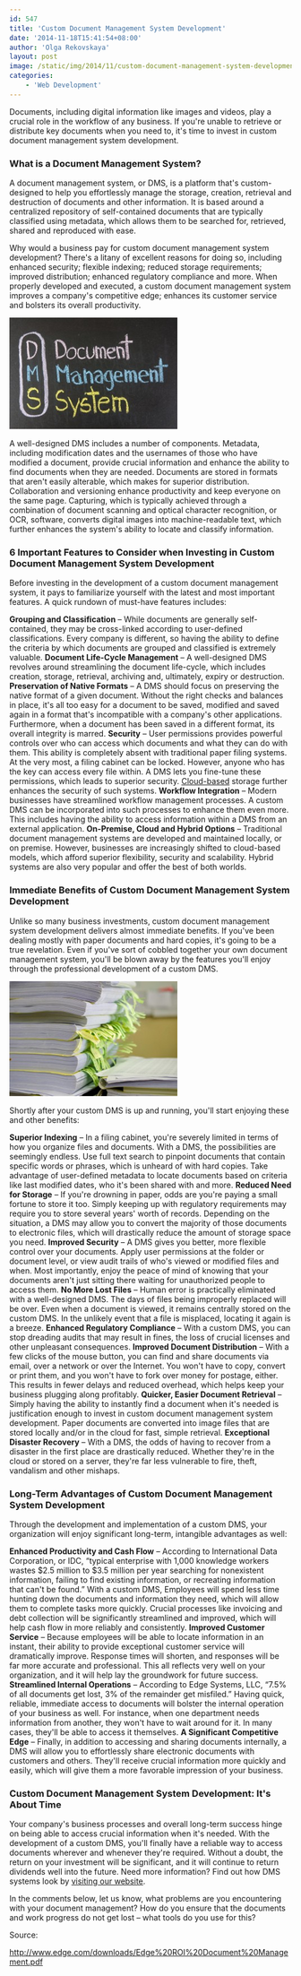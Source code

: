 ```yaml
---
id: 547
title: 'Custom Document Management System Development'
date: '2014-11-18T15:41:54+08:00'
author: 'Olga Rekovskaya'
layout: post
image: /static/img/2014/11/custom-document-management-system-development-filing-cabinet.jpg
categories:
    - 'Web Development'
---
```


Documents, including digital information like images and videos, play a crucial role in the workflow of any business. If you're unable to retrieve or distribute key documents when you need to, it's time to invest in custom document management system development.

### What is a Document Management System?

A document management system, or DMS, is a platform that's custom-designed to help you effortlessly manage the storage, creation, retrieval and destruction of documents and other information. It is based around a centralized repository of self-contained documents that are typically classified using metadata, which allows them to be searched for, retrieved, shared and reproduced with ease.

Why would a business pay for custom document management system development? There's a litany of excellent reasons for doing so, including enhanced security; flexible indexing; reduced storage requirements; improved distribution; enhanced regulatory compliance and more. When properly developed and executed, a custom document management system improves a company's competitive edge; enhances its customer service and bolsters its overall productivity.

![description of the document management system acronym DMS short for DMS!](/static/img/2014/11/description-of-the-document-management-system-acronym-300x199.jpg)

A well-designed DMS includes a number of components. Metadata, including modification dates and the usernames of those who have modified a document, provide crucial information and enhance the ability to find documents when they are needed. Documents are stored in formats that aren't easily alterable, which makes for superior distribution. Collaboration and versioning enhance productivity and keep everyone on the same page. Capturing, which is typically achieved through a combination of document scanning and optical character recognition, or OCR, software, converts digital images into machine-readable text, which further enhances the system's ability to locate and classify information.

### 6 Important Features to Consider when Investing in Custom Document Management System Development

Before investing in the development of a custom document management system, it pays to familiarize yourself with the latest and most important features. A quick rundown of must-have features includes:

**Grouping and Classification** – While documents are generally self-contained, they may be cross-linked according to user-defined classifications. Every company is different, so having the ability to define the criteria by which documents are grouped and classified is extremely valuable.
**Document Life-Cycle Management** – A well-designed DMS revolves around streamlining the document life-cycle, which includes creation, storage, retrieval, archiving and, ultimately, expiry or destruction.
**Preservation of Native Formats** – A DMS should focus on preserving the native format of a given document. Without the right checks and balances in place, it's all too easy for a document to be saved, modified and saved again in a format that's incompatible with a company's other applications. Furthermore, when a document has been saved in a different format, its overall integrity is marred.
**Security** – User permissions provides powerful controls over who can access which documents and what they can do with them. This ability is completely absent with traditional paper filing systems. At the very most, a filing cabinet can be locked. However, anyone who has the key can access every file within. A DMS lets you fine-tune these permissions, which leads to superior security. [Cloud-based](https://www.issart.com/en/services/details/service/cloud-solutions) storage further enhances the security of such systems.
**Workflow Integration** – Modern businesses have streamlined workflow management processes. A custom DMS can be incorporated into such processes to enhance them even more. This includes having the ability to access information within a DMS from an external application.
**On-Premise, Cloud and Hybrid Options** – Traditional document management systems are developed and maintained locally, or on premise. However, businesses are increasingly shifted to cloud-based models, which afford superior flexibility, security and scalability. Hybrid systems are also very popular and offer the best of both worlds.

### **Immediate Benefits of Custom Document Management System Development**

Unlike so many business investments, custom document management system development delivers almost immediate benefits. If you've been dealing mostly with paper documents and hard copies, it's going to be a true revelation. Even if you've sort of cobbled together your own document management system, you'll be blown away by the features you'll enjoy through the professional development of a custom DMS.

![Reduced need for storage when using a custom document management system development ](/static/img/2014/11/reduced-need-for-storage-300x205.jpg)

Shortly after your custom DMS is up and running, you'll start enjoying these and other benefits:

**Superior Indexing** – In a filing cabinet, you're severely limited in terms of how you organize files and documents. With a DMS, the possibilities are seemingly endless. Use full text search to pinpoint documents that contain specific words or phrases, which is unheard of with hard copies. Take advantage of user-defined metadata to locate documents based on criteria like last modified dates, who it's been shared with and more.
**Reduced Need for Storage** – If you're drowning in paper, odds are you're paying a small fortune to store it too. Simply keeping up with regulatory requirements may require you to store several years' worth of records. Depending on the situation, a DMS may allow you to convert the majority of those documents to electronic files, which will drastically reduce the amount of storage space you need.
**Improved Security** – A DMS gives you better, more flexible control over your documents. Apply user permissions at the folder or document level, or view audit trails of who's viewed or modified files and when. Most importantly, enjoy the peace of mind of knowing that your documents aren't just sitting there waiting for unauthorized people to access them.
**No More Lost Files** – Human error is practically eliminated with a well-designed DMS. The days of files being improperly replaced will be over. Even when a document is viewed, it remains centrally stored on the custom DMS. In the unlikely event that a file is misplaced, locating it again is a breeze.
**Enhanced Regulatory Compliance** – With a custom DMS, you can stop dreading audits that may result in fines, the loss of crucial licenses and other unpleasant consequences.
**Improved Document Distribution** – With a few clicks of the mouse button, you can find and share documents via email, over a network or over the Internet. You won't have to copy, convert or print them, and you won't have to fork over money for postage, either. This results in fewer delays and reduced overhead, which helps keep your business plugging along profitably.
**Quicker, Easier Document Retrieval** – Simply having the ability to instantly find a document when it's needed is justification enough to invest in custom document management system development. Paper documents are converted into image files that are stored locally and/or in the cloud for fast, simple retrieval.
**Exceptional Disaster Recovery** – With a DMS, the odds of having to recover from a disaster in the first place are drastically reduced. Whether they're in the cloud or stored on a server, they're far less vulnerable to fire, theft, vandalism and other mishaps.

### Long-Term Advantages of Custom Document Management System Development

Through the development and implementation of a custom DMS, your organization will enjoy significant long-term, intangible advantages as well:

**Enhanced Productivity and Cash Flow** – According to International Data Corporation, or IDC, “typical enterprise with 1,000 knowledge workers wastes $2.5 million to $3.5 million per year searching for nonexistent information, failing to find existing information, or recreating information that can't be found.” With a custom DMS, Employees will spend less time hunting down the documents and information they need, which will allow them to complete tasks more quickly. Crucial processes like invoicing and debt collection will be significantly streamlined and improved, which will help cash flow in more reliably and consistently.
**Improved Customer Service** – Because employees will be able to locate information in an instant, their ability to provide exceptional customer service will dramatically improve. Response times will shorten, and responses will be far more accurate and professional. This all reflects very well on your organization, and it will help lay the groundwork for future success.
**Streamlined Internal Operations** – According to Edge Systems, LLC, “7.5% of all documents get lost, 3% of the remainder get misfiled.” Having quick, reliable, immediate access to documents will bolster the internal operation of your business as well. For instance, when one department needs information from another, they won't have to wait around for it. In many cases, they'll be able to access it themselves.
**A Significant Competitive Edge** – Finally, in addition to accessing and sharing documents internally, a DMS will allow you to effortlessly share electronic documents with customers and others. They'll receive crucial information more quickly and easily, which will give them a more favorable impression of your business.

### Custom Document Management System Development: It's About Time

Your company's business processes and overall long-term success hinge on being able to access crucial information when it's needed. With the development of a custom DMS, you'll finally have a reliable way to access documents wherever and whenever they're required. Without a doubt, the return on your investment will be significant, and it will continue to return dividends well into the future. Need more information? Find out how DMS systems look by [visiting our website](http://www.issart.com/en/services/details/service/document-management).

In the comments below, let us know, what problems are you encountering with your document management? How do you ensure that the documents and work progress do not get lost – what tools do you use for this?

Source:

http://www.edge.com/downloads/Edge%20ROI%20Document%20Management.pdf